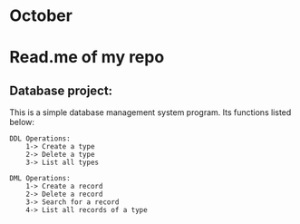 # October

# Read.me of my repo

## Database project:

This is a simple database management system program. Its functions listed below:

    DDL Operations:
        1-> Create a type
        2-> Delete a type
        3-> List all types

    DML Operations:
        1-> Create a record
        2-> Delete a record
        3-> Search for a record
        4-> List all records of a type
